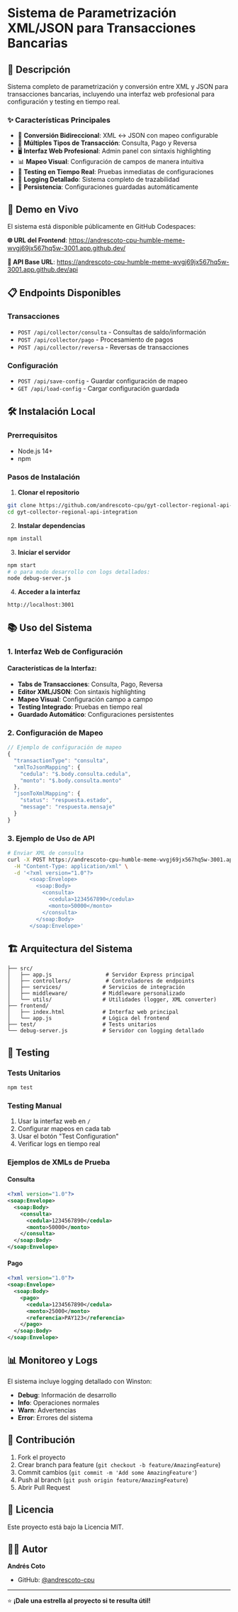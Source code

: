 # Sistema de Parametrización XML/JSON para Transacciones Bancarias

## 🏦 Descripción

Sistema completo de parametrización y conversión entre XML y JSON para transacciones bancarias, incluyendo una interfaz web profesional para configuración y testing en tiempo real.

### ✨ Características Principales

- 🔄 **Conversión Bidireccional**: XML ↔ JSON con mapeo configurable
- 🎯 **Múltiples Tipos de Transacción**: Consulta, Pago y Reversa
- 🖥️ **Interfaz Web Profesional**: Admin panel con sintaxis highlighting
- 📊 **Mapeo Visual**: Configuración de campos de manera intuitiva
- 🧪 **Testing en Tiempo Real**: Pruebas inmediatas de configuraciones
- 📝 **Logging Detallado**: Sistema completo de trazabilidad
- 💾 **Persistencia**: Configuraciones guardadas automáticamente

## 🚀 Demo en Vivo

El sistema está disponible públicamente en GitHub Codespaces:

**🌐 URL del Frontend**: https://andrescoto-cpu-humble-meme-wvgj69jx567hq5w-3001.app.github.dev/

**📡 API Base URL**: https://andrescoto-cpu-humble-meme-wvgj69jx567hq5w-3001.app.github.dev/api

## 📋 Endpoints Disponibles

### Transacciones
- `POST /api/collector/consulta` - Consultas de saldo/información
- `POST /api/collector/pago` - Procesamiento de pagos
- `POST /api/collector/reversa` - Reversas de transacciones

### Configuración
- `POST /api/save-config` - Guardar configuración de mapeo
- `GET /api/load-config` - Cargar configuración guardada

## 🛠️ Instalación Local

### Prerrequisitos
- Node.js 14+
- npm

### Pasos de Instalación

1. **Clonar el repositorio**
```bash
git clone https://github.com/andrescoto-cpu/gyt-collector-regional-api-integration.git
cd gyt-collector-regional-api-integration
```

2. **Instalar dependencias**
```bash
npm install
```

3. **Iniciar el servidor**
```bash
npm start
# o para modo desarrollo con logs detallados:
node debug-server.js
```

4. **Acceder a la interfaz**
```
http://localhost:3001
```

## 📚 Uso del Sistema

### 1. Interfaz Web de Configuración

#### Características de la Interfaz:
- **Tabs de Transacciones**: Consulta, Pago, Reversa
- **Editor XML/JSON**: Con sintaxis highlighting
- **Mapeo Visual**: Configuración campo a campo
- **Testing Integrado**: Pruebas en tiempo real
- **Guardado Automático**: Configuraciones persistentes

### 2. Configuración de Mapeo

```javascript
// Ejemplo de configuración de mapeo
{
  "transactionType": "consulta",
  "xmlToJsonMapping": {
    "cedula": "$.body.consulta.cedula",
    "monto": "$.body.consulta.monto"
  },
  "jsonToXmlMapping": {
    "status": "respuesta.estado",
    "message": "respuesta.mensaje"
  }
}
```

### 3. Ejemplo de Uso de API

```bash
# Enviar XML de consulta
curl -X POST https://andrescoto-cpu-humble-meme-wvgj69jx567hq5w-3001.app.github.dev/api/collector/consulta \
  -H "Content-Type: application/xml" \
  -d '<?xml version="1.0"?>
       <soap:Envelope>
         <soap:Body>
           <consulta>
             <cedula>1234567890</cedula>
             <monto>50000</monto>
           </consulta>
         </soap:Body>
       </soap:Envelope>'
```

## 🏗️ Arquitectura del Sistema

```
├── src/
│   ├── app.js                 # Servidor Express principal
│   ├── controllers/           # Controladores de endpoints
│   ├── services/             # Servicios de integración
│   ├── middleware/           # Middleware personalizado
│   └── utils/                # Utilidades (logger, XML converter)
├── frontend/
│   ├── index.html            # Interfaz web principal
│   └── app.js                # Lógica del frontend
├── test/                     # Tests unitarios
└── debug-server.js           # Servidor con logging detallado
```

## 🧪 Testing

### Tests Unitarios
```bash
npm test
```

### Testing Manual
1. Usar la interfaz web en `/`
2. Configurar mapeos en cada tab
3. Usar el botón "Test Configuration"
4. Verificar logs en tiempo real

### Ejemplos de XMLs de Prueba

#### Consulta
```xml
<?xml version="1.0"?>
<soap:Envelope>
  <soap:Body>
    <consulta>
      <cedula>1234567890</cedula>
      <monto>50000</monto>
    </consulta>
  </soap:Body>
</soap:Envelope>
```

#### Pago
```xml
<?xml version="1.0"?>
<soap:Envelope>
  <soap:Body>
    <pago>
      <cedula>1234567890</cedula>
      <monto>25000</monto>
      <referencia>PAY123</referencia>
    </pago>
  </soap:Body>
</soap:Envelope>
```

## 📊 Monitoreo y Logs

El sistema incluye logging detallado con Winston:

- **Debug**: Información de desarrollo
- **Info**: Operaciones normales
- **Warn**: Advertencias
- **Error**: Errores del sistema

## 🤝 Contribución

1. Fork el proyecto
2. Crear branch para feature (`git checkout -b feature/AmazingFeature`)
3. Commit cambios (`git commit -m 'Add some AmazingFeature'`)
4. Push al branch (`git push origin feature/AmazingFeature`)
5. Abrir Pull Request

## 📄 Licencia

Este proyecto está bajo la Licencia MIT.

## 👨‍💻 Autor

**Andrés Coto**
- GitHub: [@andrescoto-cpu](https://github.com/andrescoto-cpu)

---

⭐ **¡Dale una estrella al proyecto si te resulta útil!**